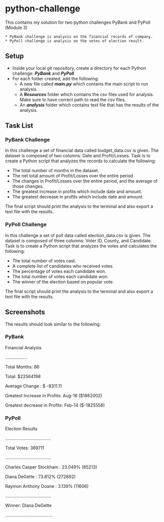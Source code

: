 # **python-challenge**

This contains my solution for two python challenges PyBank and PyPoll (Module 3)

    * PyBank challenge is analysis on the financial records of company.
    * PyPoll challenge is analysis on the votes of election result.

## **Setup**

* Inside your local git repository, create a directory for each Python challenge: ***PyBank*** and ***PyPoll***
* For each folder created, add the following:
    * A new file called ***main.py*** which contains the main script to run analysis.
    * A ***Resources*** folder which contains the csv files used for analysis. Make sure to have correct path to read the csv files.
    * An ***analysis*** folder which contains text file that has the results of the analysis.

## **Task List**
### **PyBank Challenge**

In this challenge a set of financial data called budget_data.csv is given. The dataset is composed of two columns: Date and Profit/Losses. Task is to create a Python script that analyzes the records to calculate the following:

* The total number of months in the dataset.
* The net total amount of Profit/Losses over the entire period
* The changes in Profit/Losses over the entire period, and the average of those changes.
* The greatest increase in profits which include date and amount.
* The greatest decrease in profits which include date and amount.

The final script should print the analysis to the terminal and also export a text file with the results.


### **PyPoll Challenge**

In this challenge a set of poll data called election_data.csv is given. The dataset is composed of three columns: Voter ID, County, and Candidate. Task is to create a Python script that analyzes the votes and calculates the following:

* The total number of votes cast.
* A complete list of candidates who received votes.
* The percentage of votes each candidate won.
* The total number of votes each candidate won.
* The winner of the election based on popular vote.

The final script should print the analysis to the terminal and also export a text file with the results.

## **Screenshots**

The results should look similar to the following:

### **PyBank**

Financial Analysis

..................

Total Months: 86

Total: $22564198

Average Change : $ -8311.11

Greatest Increase in Profits: Aug-16  ($1862002)

Greatest decrease in Profits: Feb-14  ($-1825558)

### **PyPoll**

Election Results

.....................................

Total Votes: 369711

.....................................

Charles Casper Stockham : 23.049% (85213)

Diana DeGette : 73.812% (272892)

Raymon Anthony Doane : 3.139% (11606)

.....................................

Winner: Diana DeGette

......................................






    

     





